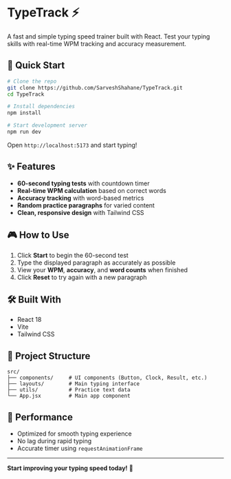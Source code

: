 # TypeTrack ⚡

A fast and simple typing speed trainer built with React. Test your typing skills with real-time WPM tracking and accuracy measurement.

## 🚀 Quick Start

```bash
# Clone the repo
git clone https://github.com/SarveshShahane/TypeTrack.git
cd TypeTrack

# Install dependencies
npm install

# Start development server
npm run dev
```

Open `http://localhost:5173` and start typing!

## ✨ Features

- **60-second typing tests** with countdown timer
- **Real-time WPM calculation** based on correct words
- **Accuracy tracking** with word-based metrics
- **Random practice paragraphs** for varied content
- **Clean, responsive design** with Tailwind CSS

## 🎮 How to Use

1. Click **Start** to begin the 60-second test
2. Type the displayed paragraph as accurately as possible
3. View your **WPM**, **accuracy**, and **word counts** when finished
4. Click **Reset** to try again with a new paragraph

## 🛠️ Built With

- React 18
- Vite
- Tailwind CSS

## 📁 Project Structure

```
src/
├── components/     # UI components (Button, Clock, Result, etc.)
├── layouts/        # Main typing interface
├── utils/          # Practice text data
└── App.jsx         # Main app component
```

## 🎯 Performance

- Optimized for smooth typing experience
- No lag during rapid typing
- Accurate timer using `requestAnimationFrame`

---

**Start improving your typing speed today!** 🎯
